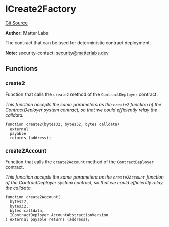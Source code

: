 # ICreate2Factory
[Git Source](https://github.com/matter-labs/zksync-contracts/blob/c6e73735b89a4b474234f6471e326125c9069f15/contracts/system-contracts/interfaces/ICreate2Factory.sol)

**Author:**
Matter Labs

The contract that can be used for deterministic contract deployment.

**Note:**
security-contact: security@matterlabs.dev


## Functions
### create2

Function that calls the `create2` method of the `ContractDeployer` contract.

*This function accepts the same parameters as the `create2` function of the ContractDeployer system contract,
so that we could efficiently relay the calldata.*


```solidity
function create2(bytes32, bytes32, bytes calldata)
  external
  payable
  returns (address);
```

### create2Account

Function that calls the `create2Account` method of the `ContractDeployer` contract.

*This function accepts the same parameters as the `create2Account` function of the ContractDeployer system contract,
so that we could efficiently relay the calldata.*


```solidity
function create2Account(
  bytes32,
  bytes32,
  bytes calldata,
  IContractDeployer.AccountAbstractionVersion
) external payable returns (address);
```


